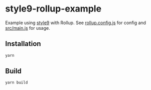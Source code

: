 # style9-rollup-example

Example using [style9](https://github.com/johanholmerin/style9) with Rollup.
See [rollup.config.js](rollup.config.js) for config and
[src/main.js](src/main.js) for usage.

## Installation

```sh
yarn
```

## Build

```sh
yarn build
```
